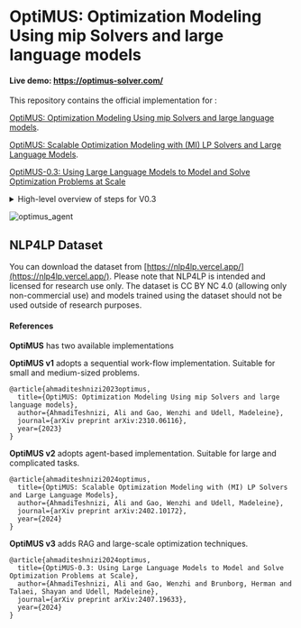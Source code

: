 # **OptiMUS**: Optimization Modeling Using mip Solvers and large language models




#### Live demo: https://optimus-solver.com/


This repository contains the official implementation for :



[OptiMUS: Optimization Modeling Using mip Solvers and large language models](https://arxiv.org/pdf/2310.06116).

[OptiMUS: Scalable Optimization Modeling with (MI) LP Solvers and Large Language Models](https://arxiv.org/pdf/2402.10172).

[OptiMUS-0.3: Using Large Language Models to Model and Solve Optimization Problems at Scale](https://arxiv.org/abs/2407.19633)

<details>
<summary>High-level overview of steps for V0.3</summary>

| Step                                           | Template Used                                      | Inputs (from State)                                                                                               | Additional Inputs                                | State Entries Used                                                                          | State Entries Updated                                                                                                |
| ---                                            | ---                                                | ---                                                                                                               | ---                                              | ---                                                                                         | ---                                                                                                                  |
| 1. Extract Objective Description               | `prompt_objective`                                 | `state["description"]`, `state["parameters"]`                                                                     | `model`, `check`, `logger`, `rag_mode`, `labels` | `state["description"]`, `state["parameters"]`                                               | `state["objective"]["description"]`, `state["objective"]["formulation"] = None`, `state["objective"]["code"] = None` |
| 2. Extract Constraints                         | `prompt_constraints`                               | `state["description"]`, `state["parameters"]`                                                                     | Same as above                                    | `state["description"]`, `state["parameters"]`                                               | `state["constraints"]` (List of constraints with:  `"description"`, `"formulation" = None`, `"code" = None`)         |
| 3. Formulate Constraints Mathematically        | `prompt_constraints_model`                         | `state["description"]`, `state["parameters"]`, `state["constraints"]`, `state.get("variables", {})`               | Same as above                                    | `state["description"]`, `state["parameters"]`, `state["constraints"]`, `state["variables"]` | `state["constraints"][i]["formulation"]`, `state["variables"]` (updated with new variables)                          |
| 4. Formulate Objective Mathematically          | `prompt_objective_model`                           | `state["description"]`, `state["parameters"]`, `state["variables"]`, `state["objective"]`                         | Same as above                                    | `state["objective"]`, `state["variables"]`                                                  | `state["objective"]["formulation"]`                                                                                  |
| 5. Generate Code for Constraints and Objective | `prompt_constraints_code`, `prompt_objective_code` | `state["description"]`, `state["parameters"]`, `state["variables"]`, `state["constraints"]`, `state["objective"]` | `directions`, `solver`, `model`, `check`         | `state["constraints"]`, `state["objective"]`                                                | `state["constraints"][i]["code"]`, `state["objective"]["code"]`                                                      |
| 6. Execute and Debug Code                      | `debug_template`                                   | `state["description"]`                                                                                            | `dir`, `model`, `logger`, `max_tries`            | N/A                                                                                         | N/A (Code execution and potential updates to code files during debugging)                                            |
</details>

![optimus_agent](https://github.com/teshnizi/OptiMUS/assets/48642434/d4620f46-8742-4827-bb65-2735d854576f)

## NLP4LP Dataset

You can download the dataset from [https://nlp4lp.vercel.app/](https://nlp4lp.vercel.app/). Please note that NLP4LP is intended and licensed for research use only. The dataset is CC BY NC 4.0 (allowing only non-commercial use) and models trained using the dataset should not be used outside of research purposes.



#### References

**OptiMUS** has two available implementations

**OptiMUS v1** adopts a sequential work-flow implementation. Suitable for small and medium-sized problems.

```
@article{ahmaditeshnizi2023optimus,
  title={OptiMUS: Optimization Modeling Using mip Solvers and large language models},
  author={AhmadiTeshnizi, Ali and Gao, Wenzhi and Udell, Madeleine},
  journal={arXiv preprint arXiv:2310.06116},
  year={2023}
}
```

**OptiMUS v2** adopts agent-based implementation. Suitable for large and complicated tasks.

```
@article{ahmaditeshnizi2024optimus,
  title={OptiMUS: Scalable Optimization Modeling with (MI) LP Solvers and Large Language Models},
  author={AhmadiTeshnizi, Ali and Gao, Wenzhi and Udell, Madeleine},
  journal={arXiv preprint arXiv:2402.10172},
  year={2024}
}
```

**OptiMUS v3** adds RAG and large-scale optimization techniques. 

```
@article{ahmaditeshnizi2024optimus,
  title={OptiMUS-0.3: Using Large Language Models to Model and Solve Optimization Problems at Scale},
  author={AhmadiTeshnizi, Ali and Gao, Wenzhi and Brunborg, Herman and Talaei, Shayan and Udell, Madeleine},
  journal={arXiv preprint arXiv:2407.19633},
  year={2024}
}
```





